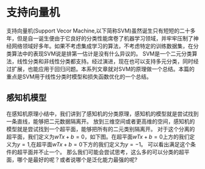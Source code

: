 # 支持向量机

支持向量机(Support Vecor Machine,以下简称SVM)虽然诞生只有短短的二十多年，但是自一诞生便由于它良好的分类性能席卷了机器学习领域，并牢牢压制了神经网络领域好多年。如果不考虑集成学习的算法，不考虑特定的训练数据集，在分类算法中的表现SVM说是排第一估计是没有什么异议的。
SVM是一个二元分类算法，线性分类和非线性分类都支持。经过演进，现在也可以支持多元分类，同时经过扩展，也能应用于回归问题。本系列文章就对SVM的原理做一个总结。本篇的重点是SVM用于线性分类时模型和损失函数优化的一个总结。

## 感知机模型
在感知机原理小结中，我们讲到了感知机的分类原理，感知机的模型就是尝试找到一条直线，能够把二元数据隔离开。
放到三维空间或者更高维的空间，感知机的模型就是尝试找到一个超平面，能够把所有的二元类别隔离开。
对于这个分离的超平面，我们定义为$wTx+b=0$，如下图。在超平面$wTx+b=0$上方的我们定义为$y=1$,在超平面$wTx+b=0$下方的我们定义为$y=−1$。
可以看出满足这个条件的超平面并不止一个。
那么我们可能会尝试思考，这么多的可以分类的超平面，哪个是最好的呢？或者说哪个是泛化能力最强的呢?



<script type="text/javascript" src="http://cdn.mathjax.org/mathjax/latest/MathJax.js?config=default"></script>
